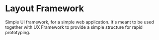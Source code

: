 # Layout Framework

Simple UI framework, for a simple web application. It's meant to be used together with UX
Framework to provide a simple structure for rapid prototyping.
